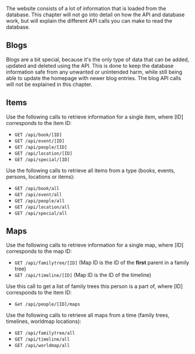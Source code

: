 The website consists of a lot of information that is loaded from the database. This chapter will not go into detail on how the API and database work, but will explain the different API calls you can make to read the database.

## Blogs
Blogs are a bit special, because it's the only type of data that can be added, updated and deleted using the API. This is done to keep the database information safe from any unwanted or unintended harm, while still being able to update the homepage with newer blog entries. The blog API calls will not be explained in this chapter.

## Items
Use the following calls to retrieve information for a single item, where [ID] corresponds to the item ID:
- `GET /api/book/[ID]`
- `GET /api/event/[ID]`
- `GET /api/people/[ID]`
- `GET /api/location/[ID]`
- `GET /api/special/[ID]`

Use the following calls to retrieve all items from a type (books, events, persons, locations or items):
- `GET /api/book/all`
- `GET /api/event/all`
- `GET /api/people/all`
- `GET /api/location/all`
- `GET /api/special/all`

## Maps
Use the following calls to retrieve information for a single map, where [ID] corresponds to the map ID:
- `GET /api/familytree/[ID]` (Map ID is the ID of the **first** parent in a family tree)
- `GET /api/timeline/[ID]` (Map ID is the ID of the timeline)

Use this call to get a list of family trees this person is a part of, where [ID] corresponds to the item ID:
- `Get /api/people/[ID]/maps`

Use the following calls to retrieve all maps from a time (family trees, timelines, worldmap locations):
- `GET /api/familytree/all`
- `GET /api/timeline/all`
- `GET /api/worldmap/all`



